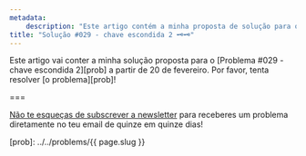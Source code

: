 ```yaml
---
metadata:
    description: "Este artigo contém a minha proposta de solução para o problema #029 deste blogue."
title: "Solução #029 - chave escondida 2 🗝️🗝️"
---
```


Este artigo vai conter a minha solução proposta
para o [Problema #029 - chave escondida 2][prob] a partir de 20 de fevereiro.
Por favor, tenta resolver [o problema][prob]!
<!--Este artigo contém a minha solução proposta
para o [Problema #029 - chave escondida 2][prob].
Por favor, não leias esta solução
se ainda não tentaste resolver [o problema][prob] a sério.-->

===

<!--### Solução



Se tens alguma questão sobre a minha solução, se encontraste algum erro (woops!) ou se gostavas de partilhar a *tua* solução, deixa um comentário em baixo.
Caso contrário podes só deixar um “upvote”!-->

[Não te esqueças de subscrever a newsletter][subscribe] para receberes
um problema diretamente no teu email de quinze em quinze dias!

[subscribe]: https://mathspp.com/subscribe
[prob]: ../../problems/{{ page.slug }}
